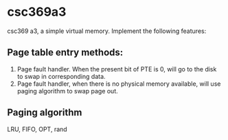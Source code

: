 # csc369a3
csc369 a3, a simple virtual memory.
Implement the following features:
## Page table entry methods:
1. Page fault handler. When the present bit of PTE is 0, will go to the disk to swap in corresponding data.
2. Page fault handler, when there is no physical memory available, will use paging algorithm to swap page out.

## Paging algorithm
LRU, FIFO, OPT, rand
